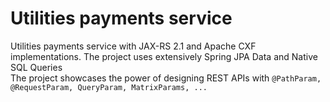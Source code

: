 # Utilities payments service
Utilities payments service with JAX-RS 2.1 and Apache CXF implementations. The project uses extensively Spring JPA Data and Native SQL Queries  
The project showcases the power of designing REST APIs with `@PathParam, @RequestParam, QueryParam, MatrixParams, ...`
